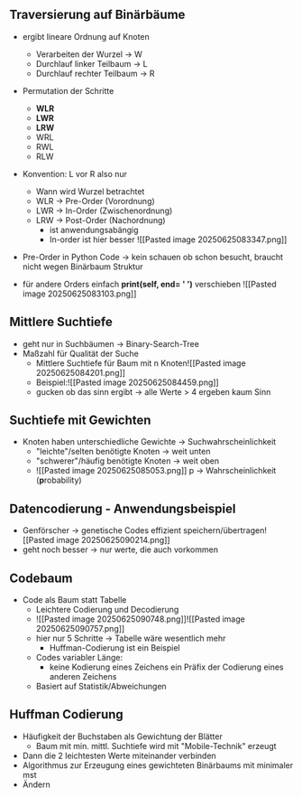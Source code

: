 ## Traversierung auf Binärbäume
- ergibt lineare Ordnung auf Knoten
	- Verarbeiten der Wurzel -> W
	- Durchlauf linker Teilbaum -> L
	- Durchlauf rechter Teilbaum -> R

- Permutation der Schritte
	- **WLR**
	- **LWR**
	- **LRW**
	- WRL
	- RWL
	- RLW

- Konvention: L vor R also nur
	- Wann wird Wurzel betrachtet
	- WLR -> Pre-Order (Vorordnung)
	- LWR -> In-Order (Zwischenordnung)
	- LRW -> Post-Order (Nachordnung)
		- ist anwendungsabängig
		- In-order ist hier besser
![[Pasted image 20250625083347.png]]
- Pre-Order in Python Code -> kein schauen ob schon besucht, braucht nicht wegen Binärbaum Struktur
- für andere Orders einfach **print(self, end= '   ')** verschieben
![[Pasted image 20250625083103.png]]

## Mittlere Suchtiefe
- geht nur in Suchbäumen -> Binary-Search-Tree
- Maßzahl für Qualität der Suche
	- Mittlere Suchtiefe für Baum mit n Knoten![[Pasted image 20250625084201.png]]
	-  Beispiel:![[Pasted image 20250625084459.png]]
	- gucken ob das sinn ergibt -> alle Werte  > 4 ergeben kaum Sinn

## Suchtiefe mit Gewichten
- Knoten haben unterschiedliche Gewichte -> Suchwahrscheinlichkeit
	- "leichte"/selten benötigte Knoten -> weit unten
	- "schwerer"/häufig benötigte Knoten -> weit oben
	- ![[Pasted image 20250625085053.png]] p -> Wahrscheinlichkeit (**p**robability)

## Datencodierung - Anwendungsbeispiel
- Genförscher  -> genetische Codes effizient speichern/übertragen![[Pasted image 20250625090214.png]]
- geht noch besser -> nur werte, die auch vorkommen

## Codebaum
- Code als Baum statt Tabelle
	- Leichtere Codierung und Decodierung
	- ![[Pasted image 20250625090748.png]]![[Pasted image 20250625090757.png]]
	- hier nur 5 Schritte -> Tabelle wäre wesentlich mehr
		- Huffman-Codierung ist ein Beispiel
	- Codes variabler Länge:
		- keine Kodierung eines Zeichens ein Präfix der Codierung eines anderen Zeichens
	- Basiert auf Statistik/Abweichungen

## Huffman Codierung
- Häufigkeit der Buchstaben als Gewichtung der Blätter
	- Baum mit min. mittl. Suchtiefe wird mit "Mobile-Technik" erzeugt
- Dann die 2 leichtesten Werte miteinander verbinden
- Algorithmus zur Erzeugung eines gewichteten Binärbaums mit minimaler mst
- Ändern
